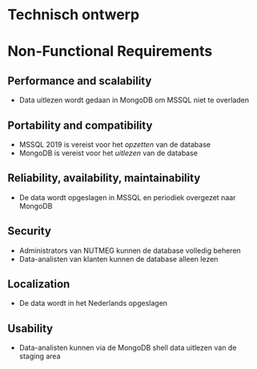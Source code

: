 # Technisch ontwerp

# Non-Functional Requirements

## Performance and scalability

- Data uitlezen wordt gedaan in MongoDB om MSSQL niet te overladen

## Portability and compatibility

- MSSQL 2019 is vereist voor het *opzetten* van de database
- MongoDB is vereist voor het *uitlezen* van de database

## Reliability, availability, maintainability

- De data wordt opgeslagen in MSSQL en periodiek overgezet naar MongoDB

## Security

- Administrators van NUTMEG kunnen de database volledig beheren
- Data-analisten van klanten kunnen de database alleen lezen

## Localization

- De data wordt in het Nederlands opgeslagen

## Usability

- Data-analisten kunnen via de MongoDB shell data uitlezen van de staging area
